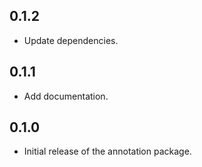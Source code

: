 ## 0.1.2

- Update dependencies.

## 0.1.1

- Add documentation.

## 0.1.0

- Initial release of the annotation package.
